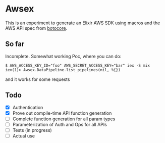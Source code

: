 # Awsex

This is an experiment to generate an Elixir AWS SDK using macros
and the AWS API spec from [botocore](https://github.com/boto/botocore).

## So far

Incomplete. Somewhat working Poc, where you can do:

```
$ AWS_ACCESS_KEY_ID="foo" AWS_SECRET_ACCESS_KEY="bar" iex -S mix
iex(1)> Awsex.DataPipeline.list_pipelines(nil, %{})
```

and it works for some requests

## Todo

- [x] Authentication
- [x] Prove out compile-time API function generation
- [ ] Complete function generation for all param types
- [ ] Parameterization of Auth and Ops for all APIs
- [ ] Tests (in progress)
- [ ] Actual use
